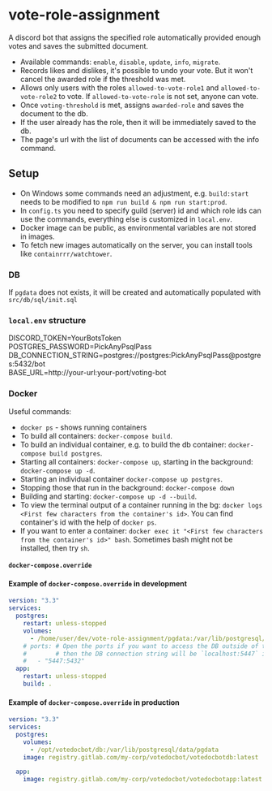 # vote-role-assignment
A discord bot that assigns the specified role automatically provided enough votes and saves the submitted document.

- Available commands: `enable`, `disable`, `update`, `info`, `migrate`.
- Records likes and dislikes, it's possible to undo your vote. But it won't cancel the awarded role if the threshold was met.
- Allows only users with the roles `allowed-to-vote-role1` and `allowed-to-vote-role2` to vote. If `allowed-to-vote-role` is not set, anyone can vote.
- Once `voting-threshold` is met, assigns `awarded-role` and saves the document to the db.
- If the user already has the role, then it will be immediately saved to the db.
- The page's url with the list of documents can be accessed with the info command.

## Setup
- On Windows some commands need an adjustment, e.g. `build:start` needs to be modified to `npm run build & npm run start:prod`.
- In `config.ts` you need to specify guild (server) id and which role ids can use the commands, everything else is customized in `local.env`.
- Docker image can be public, as environmental variables are not stored in images.
- To fetch new images automatically on the server, you can install tools like `containrrr/watchtower`.

### DB
If `pgdata` does not exists, it will be created and automatically populated with `src/db/sql/init.sql`

### `local.env` structure
DISCORD_TOKEN=YourBotsToken  
POSTGRES_PASSWORD=PickAnyPsqlPass  
DB_CONNECTION_STRING=postgres://postgres:PickAnyPsqlPass@postgres:5432/bot  
BASE_URL=http://your-url:your-port/voting-bot

### Docker
Useful commands:
- `docker ps` - shows running containers
- To build all containers: `docker-compose build`.
- To build an individual container, e.g. to build the db container: `docker-compose build postgres`.
- Starting all containers: `docker-compose up`, starting in the background: `docker-compose up -d`.
- Starting an individual container `docker-compose up postgres`.
- Stopping those that run in the background: `docker-compose down` 
- Building and starting: `docker-compose up -d --build`.
- To view the terminal output of a container running in the bg: `docker logs <First few characters from the container's id>`. You can find container's id with the help of `docker ps`.
- If you want to enter a container: `docker exec it "<First few characters from the container's id>" bash`. Sometimes bash might not be installed, then try `sh`.

#### `docker-compose.override`
#### Example of `docker-compose.override` in development
```yml
version: "3.3"
services:
  postgres:
    restart: unless-stopped
    volumes:
      - /home/user/dev/vote-role-assignment/pgdata:/var/lib/postgresql/data/pgdata    
    # ports: # Open the ports if you want to access the DB outside of the app container, 
    #        # then the DB connection string will be `localhost:5447` instead of `postgres:5432`
    #   - "5447:5432"
  app:
    restart: unless-stopped
    build: .
```

#### Example of `docker-compose.override` in production
```yml
version: "3.3"
services:
  postgres:
    volumes:
      - /opt/votedocbot/db:/var/lib/postgresql/data/pgdata
    image: registry.gitlab.com/my-corp/votedocbot/votedocbotdb:latest

  app:
    image: registry.gitlab.com/my-corp/votedocbot/votedocbotapp:latest
```
